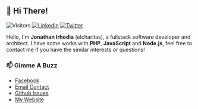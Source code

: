 ## 👋 Hi There!

![Visitors](https://visitor-badge.glitch.me/badge?page_id=github.com/elcharitas)
[![LinkedIn](https://img.shields.io/static/v1?label&message=elcharitas&logo=linkedin)](https://linkedin.com/in/elcharitas)
[![Twitter](https://img.shields.io/twitter/follow/iamelcharitas.svg?style=social)](https://twitter.com/iamelcharitas)

Hello, I'm **Jonathan Irhodia** (elcharitas), a fullstack software developer and architect. I have some works with **PHP**, **JavaScript** and **Node.js**, feel free to contact me if you have the similar interests or questions!

### 📫 Gimme A Buzz
- [Facebook][1]
- [Email Contact][2]
- [Github Issues](https://github.com/elcharitas/elcharitas/issues/me)
- [My Website][0]

[0]: https://elcharitas.com.ng
[1]: https://fb.me/irhodia.jonathan
[2]: mailto:jonathanirhodia@gmail.com
